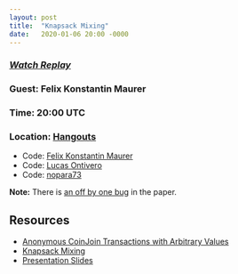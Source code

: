 ```yaml
---
layout: post
title:  "Knapsack Mixing"
date:   2020-01-06 20:00 -0000
---
```


### _[Watch Replay](https://www.youtube.com/watch?v=XDCQI7hrB58&list=PLPwc75tPMdsgTYlu9dJZlosCm0s7WmIpF&index=2&t=0s)_

### Guest: Felix Konstantin Maurer
### Time: 20:00 UTC
### Location: [Hangouts](https://hangouts.google.com/call/CQ1iuILE1j2js95DzgrzAEEE)

+ Code: [Felix Konstantin Maurer](https://gitlab.com/maufl/cja/)
+ Code: [Lucas Ontivero](https://github.com/lontivero/Knapsack/)
+ Code: [nopara73](https://github.com/nopara73/CoinJoinAnalysis)

__Note:__ There is [an off by one bug](https://twitter.com/nopara73/status/1213948832859508743) in the paper.

## Resources

+ [Anonymous CoinJoin Transactions with Arbitrary Values](https://www.comsys.rwth-aachen.de/fileadmin/papers/2017/2017-maurer-trustcom-coinjoin.pdf)
+ [Knapsack Mixing](https://medium.com/@nopara73/knapsack-mixing-6a5b1ac95c33)
+ [Presentation Slides](/assets/knapsack_coinjoin.pptx)
